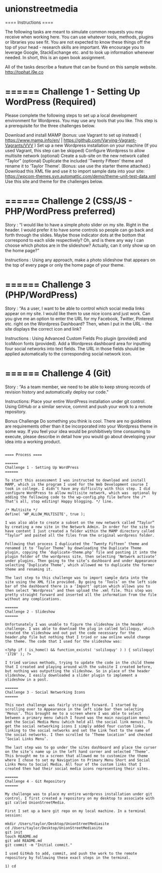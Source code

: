 # unionstreetmedia

==== Instructions ====

The following tasks are meant to simulate common requests you may receive when working here. You can use whatever tools, methods, plugins or libraries you see fit. You are not expected to know these things off the top of your head - research skills are important. We encourage you to leverage Google, StackExchange etc. and to look up information whenever needed. In short, this is an open book assignment.  

All of the tasks describe a feature that can be found on this sample website. http://tophat.i9e.co


======
Challenge 1 - Setting Up WordPress (Required)
======

Please complete the following steps to set up a local development environment for Wordpress. You may use any tools that you like. This step is a prerequisite for the three challenges below.

Download and install MAMP (bonus: use Vagrant to set up instead) ( https://www.mamp.info/en/ | https://github.com/Varying-Vagrant-Vagrants/VVV )
Set up a new Wordpress installation on your machine (If you used Vagrant, this step can be skipped)
Configure Wordpress to allow multisite network (optional)
Create a sub-site on the new network called “Taylor” (optional)
Duplicate the included 'Twenty Fifteen’ theme and rename it to ‘Taylor Theme’. (Bonus: use use the starter theme attached.)
Download this XML file and use it to import sample data into your site: https://wpcom-themes.svn.automattic.com/demo/theme-unit-test-data.xml
Use this site and theme for the challenges below.

======
Challenge 2 (CSS/JS - PHP/WordPress preferred)
======

Story : “I would like to have a simple photo slider on my site. Right in the header. I would prefer it to have some controls so people can go back and forth through the slides. Maybe those indicator dots at the bottom that correspond to each slide respectively? Oh, and is there any way I can choose which photos are in the slideshow? Actually, can it only show up on the home page?"

Instructions : Using any approach, make a photo slideshow that appears on the top of every page or only the home page of your theme.  

======
Challenge 3 (PHP/WordPress)
======

Story : “As a user, I want to be able to control which social media links appear on my site. I would like them to use nice icons and just work. Can you give me an option to enter the URL for my Facebook, Twitter, Pinterest etc. right on the Wordpress Dashboard? Then, when I put in the URL - the site displays the correct icon and link? 

Instructions : Using Advanced Custom Fields Pro plugin (provided) and IcoMoon fonts (provided). Add a Wordpress dashboard area for inputting four social networks into text fields. The URL in those fields should be applied automatically to the corresponding social network icon. 

======
Challenge 4 (Git)
======

Story : “As a team member, we need to be able to keep strong records of revision history and automatically deploy our code."

Instructions: Place your entire WordPress installation under git control. Using GitHub or a similar service, commit and push your work to a remote repository. 

Bonus Challenge
Do something you think is cool. There are no guidelines are requirements other than it be incorporated into your Wordpress theme in some way. If you feel your idea would be prohibitively time consuming to execute, please describe in detail how you would go about developing your idea into a working product.

~~~~~~~~~~~~~~~~~~~~~~~~~~~~~~~~~~~~~~~~~~~~~

==== Process ====

======
Challenge 1 - Setting Up WordPress
======

To start this assessment I was instructed to download and install MAMP, which is the program I used for the Web Development course I took in college. I didn’t have any difficulty with this step. I did configure WordPress to allow multisite network, which was  optional by adding the following code to the wp-config.php file before the /* That’s all, stop editing! Happy blogging. */ line.

/* Multisite */
define( 'WP_ALLOW_MULTISITE', true );

I was also able to create a subset on the new network called “Taylor” by creating a new site in the Network Admin. In order for the site to have content I just created a folder within the MAMP directory called “Taylor” and pasted all the files from the original wordpress folder.

Following that process I duplicated the ‘Twenty Fifteen’ theme and renamed it to ‘Taylor Theme’ by downloading the Duplicate Theme plugin, copying the ‘duplicate-theme.php’ file and pasting it into the plugin folder of the wordpress site, then selecting ‘Network activate’ under plugins. Then going to the site’s dashboard and under Appearance selecting ’Duplicate Theme’, which allowed me to duplicate the former theme and renaming it.

The last step to this challenge was to import sample data into the site using the XML file provided. By going to ‘Tools’ on the left side bar of the dashboard there is a ‘Import’ option which allows you to then select ‘Wordpress’ and then upload the .xml file. This step was pretty straight forward and inserted all the information from the file without any complications.

======
Challenge 2 - Slideshow
======

Unfortunately I was unable to figure the slideshow in the header challenge. I was able to download the plug in called Soliloquy, which created the slideshow and out put the code necessary for the header.php file but nothing that I tried or saw online would change the theme. The code that I used for the slideshow was:

<?php if ( is_home() && function_exists( 'soliloquy' ) ) { soliloquy( '1728' ); ?>

I tried various methods, trying to update the code in the child theme that I created and playing around with the subsite I created before, but nothing was outputting the slideshow. So in place of the header slideshow, I easily downloaded a slider plugin to implement a slideshow in a post.

======
Challenge 3 - Social Networking Icons
======

This next challenge was fairly straight forward. I started by scrolling over to Appearance in the left side bar then selecting ‘Menus’. This brought me to a screen where I was able to select between a primary menu (which I found was the main navigation menu) and the Social Media Menu (which held all the social link menus). To get the social networking icons I simply added four custom links, linking to the social networks and set the Link Text to the name of the social networks. I then scrolled to ’Theme location’ and checked ’Social Links Menu’. 

The last step was to go under the sites dashboard and place the curser on the site’s name up in the left hand corner and selected ‘Theme’. This brought me to a screen that allowed me to customize the theme where I chose to set my Navigation to Primary Menu Short and Social Links Menu to Social Media. All four of the custom links that I created then had their social media icons representing their sites.

======
Challenge 4 - Git Repository
======

My challenge was to place my entire wordpress installation under git control. I first created a repository on my desktop to associate with git called UnionStreetMedia. 

First I set up a bare git repo on my local machine. In a terminal session:

mkdir /Users/taylor/Desktop/UnionStreetMediasite
cd /Users/taylor/Desktop/UnionStreetMediasite
git init
touch README.md
git add README.md
git commit -m "Initial commit."

I used GitHub to add, commit, and push the work to the remote repository by following these exact steps in the terminal.

1) cd 
